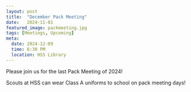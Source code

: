 ```yaml
---
layout: post
title:  "December Pack Meeting"
date:   2024-11-01
featured_image: packmeeting.jpg
tags: [Meetings, Upcoming]
meta:
  date: 2024-12-09
  time: 6:30 PM
  location: HSS Library
---
```


Please join us for the last Pack Meeting of 2024!

Scouts at HSS can wear Class A uniforms to school on pack meeting days!

